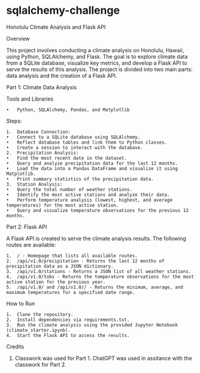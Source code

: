 # sqlalchemy-challenge

Honolulu Climate Analysis and Flask API

Overview

This project involves conducting a climate analysis on Honolulu, Hawaii, using Python, SQLAlchemy, and Flask. The goal is to explore climate data from a SQLite database, visualize key metrics, and develop a Flask API to serve the results of this analysis. The project is divided into two main parts: data analysis and the creation of a Flask API.

Part 1: Climate Data Analysis

Tools and Libraries

	•	Python, SQLAlchemy, Pandas, and Matplotlib

Steps:

	1.	Database Connection:
	•	Connect to a SQLite database using SQLAlchemy.
	•	Reflect database tables and link them to Python classes.
	•	Create a session to interact with the database.
	2.	Precipitation Analysis:
	•	Find the most recent date in the dataset.
	•	Query and analyze precipitation data for the last 12 months.
	•	Load the data into a Pandas DataFrame and visualize it using Matplotlib.
	•	Print summary statistics of the precipitation data.
	3.	Station Analysis:
	•	Query the total number of weather stations.
	•	Identify the most active stations and analyze their data.
	•	Perform temperature analysis (lowest, highest, and average temperatures) for the most active station.
	•	Query and visualize temperature observations for the previous 12 months.

Part 2: Flask API

A Flask API is created to serve the climate analysis results. The following routes are available:

	1.	/ - Homepage that lists all available routes.
	2.	/api/v1.0/precipitation - Returns the last 12 months of precipitation data as a JSON dictionary.
	3.	/api/v1.0/stations - Returns a JSON list of all weather stations.
	4.	/api/v1.0/tobs - Returns the temperature observations for the most active station for the previous year.
	5.	/api/v1.0/ and /api/v1.0// - Returns the minimum, average, and maximum temperatures for a specified date range.

How to Run

	1.	Clone the repository.
	2.	Install dependencies via requirements.txt.
	3.	Run the climate analysis using the provided Jupyter Notebook (climate_starter.ipynb).
	4.	Start the Flask API to access the results.

 Credits
 
  1. Classwork was used for Part 1. ChatGPT was used in assitance with the classwork for Part 2. 
